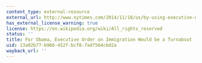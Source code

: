 ```yaml
---
content_type: external-resource
external_url: http://www.nytimes.com/2014/11/18/us/by-using-executive-order-on-immigration-obama-would-reverse-long-held-stance.html?ref=us
has_external_license_warning: true
license: https://en.wikipedia.org/wiki/All_rights_reserved
status: ''
title: For Obama, Executive Order on Immigration Would be a Turnabout
uid: 13a92b77-b966-452f-bcf8-7ad7564cbd2a
wayback_url: ''
---
```

